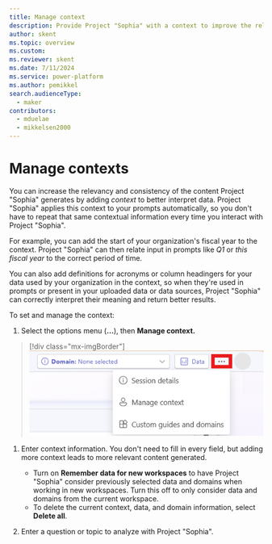 ```yaml
---
title: Manage context
description: Provide Project "Sophia" with a context to improve the relevancy and consistency of generated reports.
author: skent
ms.topic: overview
ms.custom: 
ms.reviewer: skent
ms.date: 7/11/2024
ms.service: power-platform
ms.author: pemikkel
search.audienceType:
  - maker
contributors:
  - mduelae
  - mikkelsen2000
---
```


# Manage contexts

You can increase the relevancy and consistency of the content Project "Sophia" generates by adding _context_ to better interpret data. Project "Sophia" applies this context to your prompts automatically, so you don't have to repeat that same contextual information every time you interact with Project "Sophia".

For example, you can add the start of your organization's fiscal year to the context. Project "Sophia" can then relate input in prompts like _Q1_ or _this fiscal year_ to the correct period of time.

You can also add definitions for acronyms or column headingers for your data used by your organization in the context, so when they're used in prompts or present in your uploaded data or data sources, Project "Sophia" can correctly interpret their meaning and return better results.

To set and manage the context:

1. Select the options menu (**&hellip;**), then **Manage context.**

> [!div class="mx-imgBorder"]
> ![Screenshot showing the location of the options menu](media/context-select.png)

1. Enter context information. You don't need to fill in every field, but adding more context leads to more relevant content generated.

   - Turn on **Remember data for new workspaces** to have Project "Sophia" consider previously selected data and domains when working in new workspaces. Turn this off to only consider data and domains from the current workspace.
   - To delete the current context, data, and domain information, select **Delete all**.

1. Enter a question or topic to analyze with Project "Sophia".
